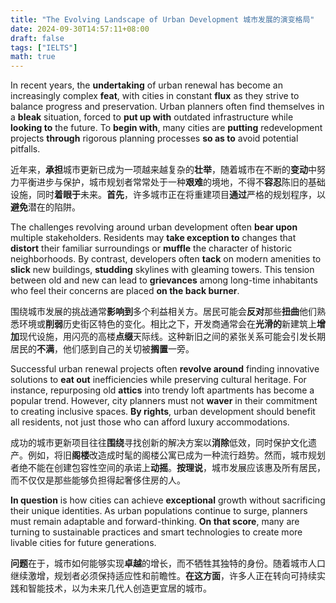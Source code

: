 ```yaml
---
title: "The Evolving Landscape of Urban Development 城市发展的演变格局"
date: 2024-09-30T14:57:11+08:00
draft: false
tags: ["IELTS"]
math: true
---
```


In recent years, the **undertaking** of urban renewal has become an increasingly complex **feat**, with cities in constant **flux** as they strive to balance progress and preservation. Urban planners often find themselves in a **bleak** situation, forced to **put up with** outdated infrastructure while **looking to** the future. To **begin with**, many cities are **putting** redevelopment projects **through** rigorous planning processes **so as to** avoid potential pitfalls.

近年来，**承担**城市更新已成为一项越来越复杂的**壮举**，随着城市在不断的**变动**中努力平衡进步与保护，城市规划者常常处于一种**艰难**的境地，不得不**容忍**陈旧的基础设施，同时**着眼于**未来。**首先**，许多城市正在将重建项目**通过**严格的规划程序，以**避免**潜在的陷阱。

The challenges revolving around urban development often **bear upon** multiple stakeholders. Residents may **take exception to** changes that **distort** their familiar surroundings or **muffle** the character of historic neighborhoods. By contrast, developers often **tack** on modern amenities to **slick** new buildings, **studding** skylines with gleaming towers. This tension between old and new can lead to **grievances** among long-time inhabitants who feel their concerns are placed **on the back burner**.

围绕城市发展的挑战通常**影响到**多个利益相关方。居民可能会**反对**那些**扭曲**他们熟悉环境或**削弱**历史街区特色的变化。相比之下，开发商通常会在**光滑的**新建筑上**增加**现代设施，用闪亮的高楼**点缀**天际线。这种新旧之间的紧张关系可能会引发长期居民的**不满**，他们感到自己的关切被**搁置**一旁。

Successful urban renewal projects often **revolve around** finding innovative solutions to **eat out** inefficiencies while preserving cultural heritage. For instance, repurposing old **attics** into trendy loft apartments has become a popular trend. However, city planners must not **waver** in their commitment to creating inclusive spaces. **By rights**, urban development should benefit all residents, not just those who can afford luxury accommodations.

成功的城市更新项目往往**围绕**寻找创新的解决方案以**消除**低效，同时保护文化遗产。例如，将旧**阁楼**改造成时髦的阁楼公寓已成为一种流行趋势。然而，城市规划者绝不能在创建包容性空间的承诺上**动摇**。**按理说**，城市发展应该惠及所有居民，而不仅仅是那些能够负担得起奢侈住房的人。

**In question** is how cities can achieve **exceptional** growth without sacrificing their unique identities. As urban  populations continue to surge, planners must remain adaptable and  forward-thinking. **On that score**, many are turning to sustainable practices and smart technologies to create more livable cities for future generations.

**问题**在于，城市如何能够实现**卓越**的增长，而不牺牲其独特的身份。随着城市人口继续激增，规划者必须保持适应性和前瞻性。**在这方面**，许多人正在转向可持续实践和智能技术，以为未来几代人创造更宜居的城市。
